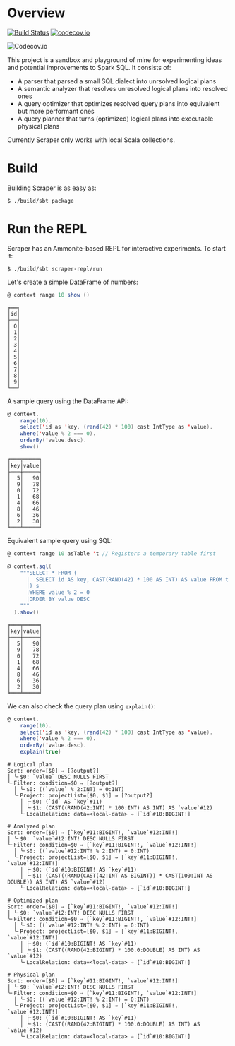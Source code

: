 # Overview

[![Build Status][travis-ci-badge]][travis-ci] [![codecov.io][codecov-badge]][codecov]

![Codecov.io][codecov-history]

[travis-ci-badge]: https://travis-ci.org/liancheng/scraper.svg?branch=master
[travis-ci]: https://travis-ci.org/liancheng/scraper
[codecov-badge]: https://codecov.io/github/liancheng/scraper/coverage.svg?branch=master
[codecov]: https://codecov.io/github/liancheng/scraper?branch=master
[codecov-history]: https://codecov.io/github/liancheng/scraper/branch.svg?branch=master

This project is a sandbox and playground of mine for experimenting ideas and potential improvements to Spark SQL. It consists of:

- A parser that parsed a small SQL dialect into unrsolved logical plans
- A semantic analyzer that resolves unresolved logical plans into resolved ones
- A query optimizer that optimizes resolved query plans into equivalent but more performant ones
- A query planner that turns (optimized) logical plans into executable physical plans

Currently Scraper only works with local Scala collections.

# Build

Building Scraper is as easy as:

```
$ ./build/sbt package
```

# Run the REPL

Scraper has an Ammonite-based REPL for interactive experiments. To start it:

```
$ ./build/sbt scraper-repl/run
```

Let's create a simple DataFrame of numbers:

```scala
@ context range 10 show ()
```

```
╒══╕
│id│
├──┤
│ 0│
│ 1│
│ 2│
│ 3│
│ 4│
│ 5│
│ 6│
│ 7│
│ 8│
│ 9│
╘══╛
```

A sample query using the DataFrame API:

```scala
@ context.
    range(10).
    select('id as 'key, (rand(42) * 100) cast IntType as 'value).
    where('value % 2 === 0).
    orderBy('value.desc).
    show()
```

```
╒═══╤═════╕
│key│value│
├───┼─────┤
│  5│   90│
│  9│   78│
│  0│   72│
│  1│   68│
│  4│   66│
│  8│   46│
│  6│   36│
│  2│   30│
╘═══╧═════╛
```

Equivalent sample query using SQL:

```scala
@ context range 10 asTable 't // Registers a temporary table first

@ context.sql(
    """SELECT * FROM (
	  |  SELECT id AS key, CAST(RAND(42) * 100 AS INT) AS value FROM t
	  |) s
	  |WHERE value % 2 = 0
	  |ORDER BY value DESC
	"""
  ).show()
```

```
╒═══╤═════╕
│key│value│
├───┼─────┤
│  5│   90│
│  9│   78│
│  0│   72│
│  1│   68│
│  4│   66│
│  8│   46│
│  6│   36│
│  2│   30│
╘═══╧═════╛
```

We can also check the query plan using `explain()`:

```scala
@ context.
    range(10).
    select('id as 'key, (rand(42) * 100) cast IntType as 'value).
    where('value % 2 === 0).
    orderBy('value.desc).
    explain(true)
```

```
# Logical plan
Sort: order=[$0] ⇒ [?output?]
│ ╰╴$0: `value` DESC NULLS FIRST
╰╴Filter: condition=$0 ⇒ [?output?]
  │ ╰╴$0: ((`value` % 2:INT) = 0:INT)
  ╰╴Project: projectList=[$0, $1] ⇒ [?output?]
    │ ├╴$0: (`id` AS `key`#11)
    │ ╰╴$1: (CAST((RAND(42:INT) * 100:INT) AS INT) AS `value`#12)
    ╰╴LocalRelation: data=<local-data> ⇒ [`id`#10:BIGINT!]

# Analyzed plan
Sort: order=[$0] ⇒ [`key`#11:BIGINT!, `value`#12:INT!]
│ ╰╴$0: `value`#12:INT! DESC NULLS FIRST
╰╴Filter: condition=$0 ⇒ [`key`#11:BIGINT!, `value`#12:INT!]
  │ ╰╴$0: ((`value`#12:INT! % 2:INT) = 0:INT)
  ╰╴Project: projectList=[$0, $1] ⇒ [`key`#11:BIGINT!, `value`#12:INT!]
    │ ├╴$0: (`id`#10:BIGINT! AS `key`#11)
    │ ╰╴$1: (CAST((RAND(CAST(42:INT AS BIGINT)) * CAST(100:INT AS DOUBLE)) AS INT) AS `value`#12)
    ╰╴LocalRelation: data=<local-data> ⇒ [`id`#10:BIGINT!]

# Optimized plan
Sort: order=[$0] ⇒ [`key`#11:BIGINT!, `value`#12:INT!]
│ ╰╴$0: `value`#12:INT! DESC NULLS FIRST
╰╴Filter: condition=$0 ⇒ [`key`#11:BIGINT!, `value`#12:INT!]
  │ ╰╴$0: ((`value`#12:INT! % 2:INT) = 0:INT)
  ╰╴Project: projectList=[$0, $1] ⇒ [`key`#11:BIGINT!, `value`#12:INT!]
    │ ├╴$0: (`id`#10:BIGINT! AS `key`#11)
    │ ╰╴$1: (CAST((RAND(42:BIGINT) * 100.0:DOUBLE) AS INT) AS `value`#12)
    ╰╴LocalRelation: data=<local-data> ⇒ [`id`#10:BIGINT!]

# Physical plan
Sort: order=[$0] ⇒ [`key`#11:BIGINT!, `value`#12:INT!]
│ ╰╴$0: `value`#12:INT! DESC NULLS FIRST
╰╴Filter: condition=$0 ⇒ [`key`#11:BIGINT!, `value`#12:INT!]
  │ ╰╴$0: ((`value`#12:INT! % 2:INT) = 0:INT)
  ╰╴Project: projectList=[$0, $1] ⇒ [`key`#11:BIGINT!, `value`#12:INT!]
    │ ├╴$0: (`id`#10:BIGINT! AS `key`#11)
    │ ╰╴$1: (CAST((RAND(42:BIGINT) * 100.0:DOUBLE) AS INT) AS `value`#12)
    ╰╴LocalRelation: data=<local-data> ⇒ [`id`#10:BIGINT!]
```

